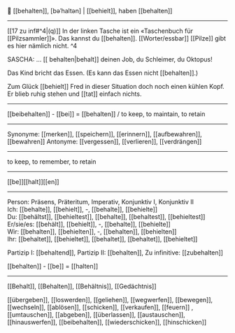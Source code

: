 🧠 [[behalten]], [bəˈhaltən] | [[behielt]], haben [[behalten]]

---
[[17 zu inf#^4|(q)]] In der linken Tasche ist ein «Taschenbuch für [[Pilzsammler]]». Das kannst du [[behalten]]. [[Worter/essbar]] [[Pilze]] gibt es hier nämlich nicht. ^4

SASCHA: … [[ behalten|behalt]] deinen Job, du Schleimer, du Oktopus!  

Das Kind bricht das Essen. (Es kann das Essen nicht [[behalten]].)

Zum Glück [[behielt]] Fred in dieser Situation doch noch einen kühlen Kopf. Er blieb ruhig stehen und [[tat]] einfach nichts. 

---
[[beibehalten]] - [[bei]] = [[behalten]] / to keep, to maintain, to retain

---
Synonyme: [[merken]], [[speichern]], [[erinnern]], [[aufbewahren]], [[bewahren]]
Antonyme: [[vergessen]], [[verlieren]], [[verdrängen]]

---
to keep, to remember, to retain

---
[[be]][[halt]][[en]]

---

Person: Präsens, Präteritum, Imperativ, Konjunktiv I, Konjunktiv II  
Ich: [[behalte]], [[behielt]], -, [[behalte]], [[behielte]]  
Du: [[behältst]], [[behieltest]], [[behalte]], [[behaltest]], [[behieltest]]  
Er/sie/es: [[behält]], [[behielt]], -, [[behalte]], [[behielte]]  
Wir: [[behalten]], [[behielten]], -, [[behalten]], [[behielten]]  
Ihr: [[behaltet]], [[behieltet]], [[behaltet]], [[behaltet]], [[behieltet]]  

Partizip I: [[behaltend]], 
Partizip II: [[behalten]], 
Zu infinitive: [[zubehalten]]

[[behalten]] - [[be]] = [[halten]]

---
[[Behalt]], [[Behalten]], [[Behältnis]], [[Gedächtnis]]


[[übergeben]], [[loswerden]], [[geliehen]], [[wegwerfen]], [[bewegen]], [[wechseln]], [[ablösen]], [[schicken]], [[verkaufen]], [[feuern]]
, [[umtauschen]], [[abgeben]], [[überlassen]], [[austauschen]], [[hinauswerfen]], [[beibehalten]], [[wiederschicken]], [[hinschicken]]